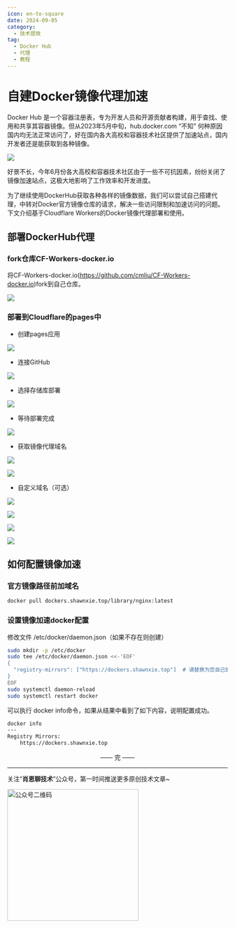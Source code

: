 ```yaml
---
icon: en-to-square
date: 2024-09-05
category:
  - 技术提效
tag:
  - Docker Hub
  - 代理
  - 教程
---
```


# 自建Docker镜像代理加速
Docker Hub 是一个容器注册表，专为开发人员和开源贡献者构建，用于查找、使用和共享其容器镜像。但从2023年5月中旬，hub.docker.com “不知” 何种原因国内均无法正常访问了，好在国内各大高校和容器技术社区提供了加速站点，国内开发者还是能获取到各种镜像。

<!-- more -->

![](https://cdn.jsdelivr.net/gh/Xiaoxie1994/images/images/202411270017430.png)

好景不长，今年6月份各大高校和容器技术社区由于一些不可抗因素，纷纷关闭了镜像加速站点，这极大地影响了工作效率和开发进度。

为了继续使用DockerHub获取各种各样的镜像数据，我们可以尝试自己搭建代理，中转对Docker官方镜像仓库的请求，解决一些访问限制和加速访问的问题。下文介绍基于Cloudflare Workers的Docker镜像代理部署和使用。

## 部署DockerHub代理
### fork仓库CF-Workers-docker.io
将CF-Workers-docker.io(https://github.com/cmliu/CF-Workers-docker.io)fork到自己仓库。

![](https://cdn.jsdelivr.net/gh/Xiaoxie1994/images/images/202411270017433.png)

### 部署到Cloudflare的pages中
- 创建pages应用

![](https://cdn.jsdelivr.net/gh/Xiaoxie1994/images/images/202411270017434.png)

- 连接GitHub

![](https://cdn.jsdelivr.net/gh/Xiaoxie1994/images/images/202411270017435.png)

- 选择存储库部署

![](https://cdn.jsdelivr.net/gh/Xiaoxie1994/images/images/202411270017436.png)

- 等待部署完成

![](https://cdn.jsdelivr.net/gh/Xiaoxie1994/images/images/202411270017437.png)

- 获取镜像代理域名

![](https://cdn.jsdelivr.net/gh/Xiaoxie1994/images/images/202411270017438.png)

![](https://cdn.jsdelivr.net/gh/Xiaoxie1994/images/images/202411270017439.png)

- 自定义域名（可选）

![](https://cdn.jsdelivr.net/gh/Xiaoxie1994/images/images/202411270017440.png)

![](https://cdn.jsdelivr.net/gh/Xiaoxie1994/images/images/202411270017441.png)

![](https://cdn.jsdelivr.net/gh/Xiaoxie1994/images/images/202411270017442.png)

![](https://cdn.jsdelivr.net/gh/Xiaoxie1994/images/images/202411270017443.png)

## 如何配置镜像加速
### 官方镜像路径前加域名
```bash
docker pull dockers.shawnxie.top/library/nginx:latest
```

### 设置镜像加速docker配置
修改文件 /etc/docker/daemon.json（如果不存在则创建）
```bash
sudo mkdir -p /etc/docker
sudo tee /etc/docker/daemon.json <<-'EOF'
{
  "registry-mirrors": ["https://dockers.shawnxie.top"]  # 请替换为您自己的Worker自定义域名
}
EOF
sudo systemctl daemon-reload
sudo systemctl restart docker
```
可以执行 docker info命令，如果从结果中看到了如下内容，说明配置成功。
```Bash
docker info
---
Registry Mirrors:
    https://dockers.shawnxie.top
```



<div style="text-align: center;"> —— 完 —— </div>

---
关注“**肖恩聊技术**”公众号，第一时间推送更多原创技术文章~

<img src="https://cdn.jsdelivr.net/gh/Xiaoxie1994/images/images/20241103221454.png" alt="公众号二维码" width="300">
